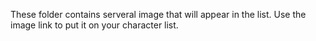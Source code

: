 These folder contains serveral image that will appear in the list. Use the image link to put it on your character list.
